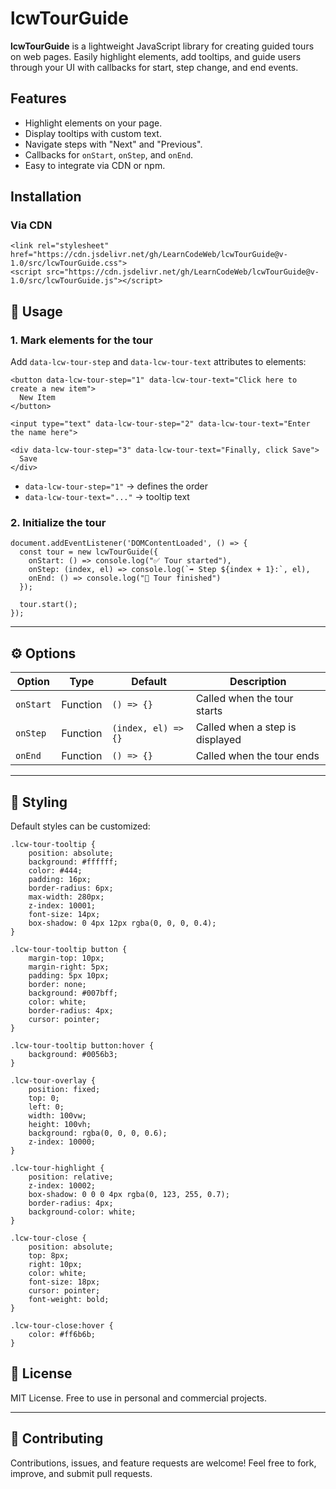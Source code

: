 # lcwTourGuide

**lcwTourGuide** is a lightweight JavaScript library for creating guided tours on web pages. Easily highlight elements, add tooltips, and guide users through your UI with callbacks for start, step change, and end events.

## Features

- Highlight elements on your page.
- Display tooltips with custom text.
- Navigate steps with "Next" and "Previous".
- Callbacks for `onStart`, `onStep`, and `onEnd`.
- Easy to integrate via CDN or npm.

## Installation

### Via CDN

```
<link rel="stylesheet" href="https://cdn.jsdelivr.net/gh/LearnCodeWeb/lcwTourGuide@v-1.0/src/lcwTourGuide.css">
<script src="https://cdn.jsdelivr.net/gh/LearnCodeWeb/lcwTourGuide@v-1.0/src/lcwTourGuide.js"></script>
```


## 🚀 Usage

### 1. Mark elements for the tour

Add `data-lcw-tour-step` and `data-lcw-tour-text` attributes to elements:

```
<button data-lcw-tour-step="1" data-lcw-tour-text="Click here to create a new item">
  New Item
</button>

<input type="text" data-lcw-tour-step="2" data-lcw-tour-text="Enter the name here">

<div data-lcw-tour-step="3" data-lcw-tour-text="Finally, click Save">
  Save
</div>
```

* `data-lcw-tour-step="1"` → defines the order
* `data-lcw-tour-text="..."` → tooltip text


### 2. Initialize the tour

```
document.addEventListener('DOMContentLoaded', () => {
  const tour = new lcwTourGuide({
    onStart: () => console.log("✅ Tour started"),
    onStep: (index, el) => console.log(`➡️ Step ${index + 1}:`, el),
    onEnd: () => console.log("🏁 Tour finished")
  });

  tour.start();
});
```

---

## ⚙️ Options

| Option    | Type     | Default             | Description                     |
| --------- | -------- | ------------------- | ------------------------------- |
| `onStart` | Function | `() => {}`          | Called when the tour starts     |
| `onStep`  | Function | `(index, el) => {}` | Called when a step is displayed |
| `onEnd`   | Function | `() => {}`          | Called when the tour ends       |

---

## 🎨 Styling

Default styles can be customized:

```
.lcw-tour-tooltip {
    position: absolute;
    background: #ffffff;
    color: #444;
    padding: 16px;
    border-radius: 6px;
    max-width: 280px;
    z-index: 10001;
    font-size: 14px;
    box-shadow: 0 4px 12px rgba(0, 0, 0, 0.4);
}

.lcw-tour-tooltip button {
    margin-top: 10px;
    margin-right: 5px;
    padding: 5px 10px;
    border: none;
    background: #007bff;
    color: white;
    border-radius: 4px;
    cursor: pointer;
}

.lcw-tour-tooltip button:hover {
    background: #0056b3;
}

.lcw-tour-overlay {
    position: fixed;
    top: 0;
    left: 0;
    width: 100vw;
    height: 100vh;
    background: rgba(0, 0, 0, 0.6);
    z-index: 10000;
}

.lcw-tour-highlight {
    position: relative;
    z-index: 10002;
    box-shadow: 0 0 0 4px rgba(0, 123, 255, 0.7);
    border-radius: 4px;
    background-color: white;
}

.lcw-tour-close {
    position: absolute;
    top: 8px;
    right: 10px;
    color: white;
    font-size: 18px;
    cursor: pointer;
    font-weight: bold;
}

.lcw-tour-close:hover {
    color: #ff6b6b;
}
```

## 📜 License

MIT License. Free to use in personal and commercial projects.

---

## 🤝 Contributing

Contributions, issues, and feature requests are welcome!
Feel free to fork, improve, and submit pull requests.
